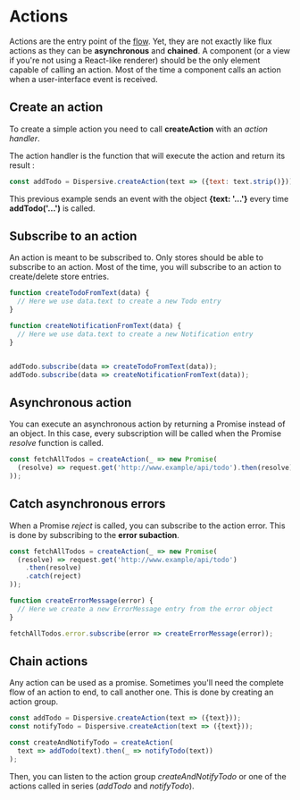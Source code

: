 # Actions

Actions are the entry point of the [flow](https://facebook.github.io/flux/img/flux-simple-f8-diagram-1300w.png). Yet, they are not exactly like flux actions as they can be **asynchronous** and **chained**. A component (or a view if you're not using a React-like renderer) should be the only element capable of calling an action. Most of the time a component calls an action when a user-interface event is received.


## Create an action

To create a simple action you need to call **createAction** with an *action handler*.

The action handler is the function that will execute the action and return its result :

```js
const addTodo = Dispersive.createAction(text => ({text: text.strip()}));
```

This previous example sends an event with the object **{text: '...'}** every time **addTodo('...')** is called.


## Subscribe to an action

An action is meant to be subscribed to. Only stores should be able to subscribe to an action. Most of the time, you will subscribe to an action to create/delete store entries.

```js
function createTodoFromText(data) {
  // Here we use data.text to create a new Todo entry
}

function createNotificationFromText(data) {
  // Here we use data.text to create a new Notification entry
}


addTodo.subscribe(data => createTodoFromText(data));
addTodo.subscribe(data => createNotificationFromText(data));
```

## Asynchronous action

You can execute an asynchronous action by returning a Promise instead of an object. In this case, every subscription will be called when the Promise *resolve* function is called.

```js
const fetchAllTodos = createAction(_ => new Promise(
  (resolve) => request.get('http://www.example/api/todo').then(resolve)
));
```

## Catch asynchronous errors

When a Promise *reject* is called, you can subscribe to the action error. This is done by subscribing to the **error subaction**.

```js
const fetchAllTodos = createAction(_ => new Promise(
  (resolve) => request.get('http://www.example/api/todo')
    .then(resolve)
    .catch(reject)
));

function createErrorMessage(error) {
  // Here we create a new ErrorMessage entry from the error object
}

fetchAllTodos.error.subscribe(error => createErrorMessage(error));
```

## Chain actions

Any action can be used as a promise. Sometimes you'll need the complete flow of an action to end, to call another one. This is done by creating an action group.

```js
const addTodo = Dispersive.createAction(text => ({text}));
const notifyTodo = Dispersive.createAction(text => ({text}));

const createAndNotifyTodo = createAction(
  text => addTodo(text).then(_ => notifyTodo(text))
);
```

Then, you can listen to the action group *createAndNotifyTodo* or one of the actions called in series (*addTodo* and *notifyTodo*).
